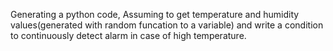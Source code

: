 Generating a python code, Assuming to get temperature and humidity values(generated with random funcation to a variable) and 
write a condition to continuously detect alarm in case of high temperature.
